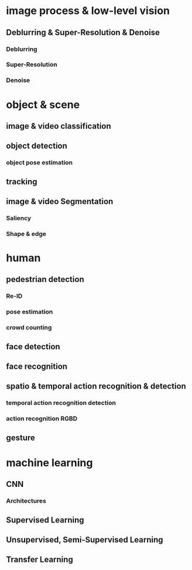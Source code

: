 # image process & low-level vision
## Deblurring & Super-Resolution & Denoise
### Deblurring
### Super-Resolution
### Denoise
# object & scene 
## image & video classification
## object detection
### object pose estimation
## tracking
## image & video Segmentation
### Saliency
### Shape & edge
# human
## pedestrian detection
### Re-ID
### pose estimation
### crowd counting
## face detection
## face recognition
## spatio & temporal action recognition & detection
### temporal action recognition detection
### action recognition RGBD
## gesture
# machine learning
## CNN
### Architectures
## Supervised Learning
## Unsupervised, Semi-Supervised Learning
## Transfer Learning

